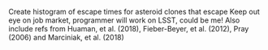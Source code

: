 Create histogram of escape times for asteroid clones that escape
Keep out eye on job market, programmer will work on LSST, could be me!
Also include refs from Huaman, et al. (2018), Fieber-Beyer, et al. (2012), Pray (2006) and Marciniak, et al. (2018)